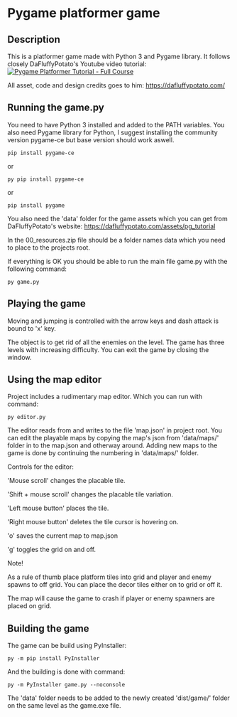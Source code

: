 # Pygame platformer game

## Description

This is a platformer game made with Python 3 and Pygame library. It follows closely DaFluffyPotato's Youtube video tutorial: 
[![Pygame Platformer Tutorial - Full Course]([https://img.youtube.com/vi/2gABYM5M0ww/0.jpg)](https://www.youtube.com/watch?v=2gABYM5M0ww)

All asset, code and design credits goes to him: https://dafluffypotato.com/

## Running the game.py

You need to have Python 3 installed and added to the PATH variables.
You also need Pygame library for Python, I suggest installing the community version pygame-ce but base version should work aswell.

```
pip install pygame-ce
```
or
```
py pip install pygame-ce
```
or
```
pip install pygame
```
You also need the 'data' folder for the game assets which you can get from DaFluffyPotato's website: https://dafluffypotato.com/assets/pg_tutorial

In the 00_resources.zip file should be a folder names data which you need to place to the projects root.

If everything is OK you should be able to run the main file game.py with the following command:

```
py game.py
```

## Playing the game

Moving and jumping is controlled with the arrow keys and dash attack is bound to 'x' key.

The object is to get rid of all the enemies on the level. 
The game has three levels with increasing difficulty. 
You can exit the game by closing the window.

## Using the map editor

Project includes a rudimentary map editor. Which you can run with command:

```
py editor.py
```

The editor reads from and writes to the file 'map.json' in project root. 
You can edit the playable maps by copying the map's json from 'data/maps/' folder in to the map.json and otherway around. 
Adding new maps to the game is done by continuing the numbering in 'data/maps/' folder.

Controls for the editor:

'Mouse scroll' changes the placable tile.

'Shift + mouse scroll' changes the placable tile variation.

'Left mouse button' places the tile.

'Right mouse button' deletes the tile cursor is hovering on.

'o' saves the current map to map.json

'g' toggles the grid on and off.

Note! 

As a rule of thumb place platform tiles into grid and player and enemy spawns to off grid.
You can place the decor tiles either on to grid or off it.

The map will cause the game to crash if player or enemy spawners are placed on grid.

## Building the game

The game can be build using PyInstaller:

```
py -m pip install PyInstaller
```

And the building is done with command:

```
py -m PyInstaller game.py --noconsole
```

The 'data' folder needs to be added to the newly created 'dist/game/' folder on the same level as the game.exe file.
